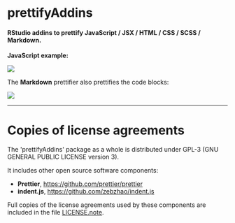 # **prettifyAddins**

#### RStudio addins to prettify JavaScript / JSX / HTML / CSS / SCSS / Markdown.

**JavaScript example:**

![](https://raw.githubusercontent.com/stla/prettifyAddins/master/inst/screenshots/prettifyAddins_js.gif)

The **Markdown** prettifier also prettifies the code blocks:

![](https://raw.githubusercontent.com/stla/prettifyAddins/master/inst/screenshots/prettifyAddins_md.gif)

___

# __Copies of license agreements__

The 'prettifyAddins' package as a whole is distributed under GPL-3 (GNU
GENERAL PUBLIC LICENSE version 3).

It includes other open source software components:

- **Prettier**, https://github.com/prettier/prettier
- **indent.js**, https://github.com/zebzhao/indent.js

Full copies of the license agreements used by these components are included
in the file [LICENSE.note](https://github.com/stla/prettifyAddins/blob/master/LICENSE.note).
